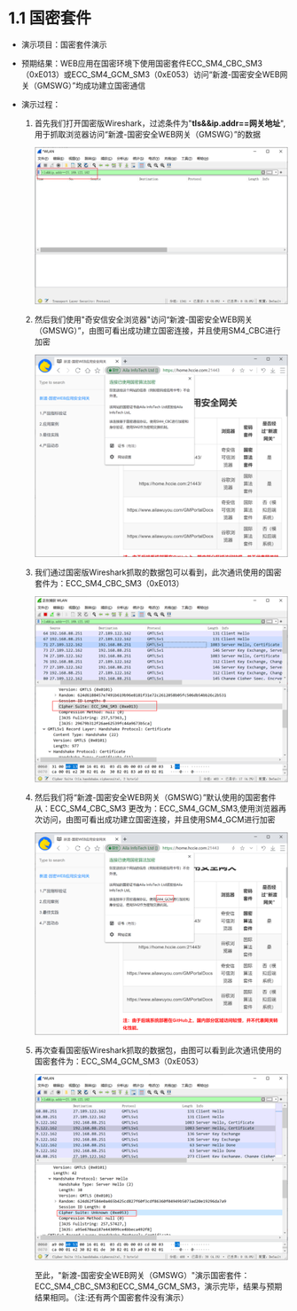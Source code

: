 # 1.1 国密套件

* 演示项目：国密套件演示

* 预期结果：WEB应用在国密环境下使用国密套件ECC_SM4_CBC_SM3（0xE013）或ECC_SM4_GCM_SM3（0xE053）访问“新渡-国密安全WEB网关（GMSWG）”均成功建立国密通信

* 演示过程：

  1. 首先我们打开国密版Wireshark，过滤条件为"**tls&&ip.addr==网关地址**",用于抓取浏览器访问“新渡-国密安全WEB网关（GMSWG）”的数据

     ![Wireshark](../image/Wireshark.png ':size=75%')

  2. 然后我们使用"奇安信安全浏览器"访问“新渡-国密安全WEB网关（GMSWG）”，由图可看出成功建立国密连接，并且使用SM4_CBC进行加密

     ![gm_cbc](../image/gm_cbc.png ':size=75%')

     

  3. 我们通过国密版Wireshark抓取的数据包可以看到，此次通讯使用的国密套件为：ECC_SM4_CBC_SM3（0xE013）

     ![Wireshark_cbc](../image/Wireshark_cbc.png ':size=75%')

  4. 然后我们将“新渡-国密安全WEB网关（GMSWG）”默认使用的国密套件从：ECC_SM4_CBC_SM3 更改为：ECC_SM4_GCM_SM3,使用浏览器再次访问，由图可看出成功建立国密连接，并且使用SM4_GCM进行加密

     ![gm_gcm](../image/gm_gcm.png ':size=75%')

  5. 再次查看国密版Wireshark抓取的数据包，由图可以看到此次通讯使用的国密套件为：ECC_SM4_GCM_SM3（0xE053）

     ![Wireshark_gcm](../image/Wireshark_gcm.png ':size=75%')

     至此，"新渡-国密安全WEB网关（GMSWG）"演示国密套件：ECC_SM4_CBC_SM3和ECC_SM4_GCM_SM3，演示完毕，结果与预期结果相同。（注:还有两个国密套件没有演示）

     

